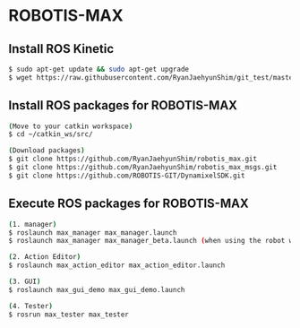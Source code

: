 # ROBOTIS-MAX


## Install ROS Kinetic
```sh
$ sudo apt-get update && sudo apt-get upgrade
$ wget https://raw.githubusercontent.com/RyanJaehyunShim/git_test/master/install_ros_kinetic.sh && chmod 755 ./install_ros_kinetic.sh && bash ./install_ros_kinetic.sh
```

## Install ROS packages for ROBOTIS-MAX
```sh
(Move to your catkin workspace)
$ cd ~/catkin_ws/src/

(Download packages)
$ git clone https://github.com/RyanJaehyunShim/robotis_max.git
$ git clone https://github.com/RyanJaehyunShim/robotis_max_msgs.git
$ git clone https://github.com/ROBOTIS-GIT/DynamixelSDK.git
```

## Execute ROS packages for ROBOTIS-MAX
```sh
(1. manager)
$ roslaunch max_manager max_manager.launch
$ roslaunch max_manager max_manager_beta.launch (when using the robot without legs)

(2. Action Editor)
$ roslaunch max_action_editor max_action_editor.launch 

(3. GUI)
$ roslaunch max_gui_demo max_gui_demo.launch 

(4. Tester)
$ rosrun max_tester max_tester
```

